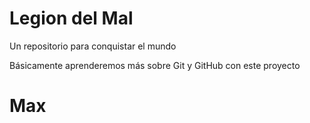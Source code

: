 # Legion del Mal
Un repositorio para conquistar el mundo

Básicamente aprenderemos más sobre Git y GitHub con este proyecto

# Max